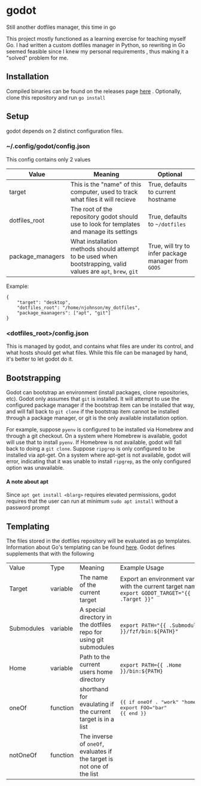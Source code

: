 # godot
Still another dotfiles manager, this time in go

This project mostly functioned as a learning exercise for teaching myself Go. I had written a custom
dotfiles manager in Python, so rewriting in Go seemed feasible since I knew my personal requirements
, thus making it a "solved" problem for me.

## Installation
Compiled binaries can be found on the releases page [here](https://github.com/nicjohnson145/godot/releases/latest)
. Optionally, clone this repository and run `go install`


## Setup

godot depends on 2 distinct configuration files.

### ~/.config/godot/config.json

This config contains only 2 values

Value | Meaning | Optional
------|---------|---------
target | This is the "name" of this computer, used to track what files it will recieve | True, defaults to current hostname
dotfiles_root | The root of the repository godot should use to look for templates and manage its settings | True, defaults to `~/dotfiles`
package_managers | What installation methods should attempt to be used when bootstrapping, valid values are `apt`, `brew`, `git` | True, will try to infer package manager from `GOOS`

Example:

```
{
    "target": "desktop",
    "dotfiles_root": "/home/njohnson/my_dotfiles",
    "package_maanagers": ["apt", "git"]
}
```


### <dotfiles_root>/config.json

This is managed by godot, and contains what files are under its control, and what hosts should get
what files. While this file can be managed by hand, it's better to let godot do it.

## Bootstrapping

Godot can bootstrap an environment (install packages, clone repositories, etc). Godot only assumes
that `git` is installed. It will attempt to use the configured package manager if the bootstrap item
can be installed that way, and will fall back to `git clone` if the bootstrap item cannot be installed
through a package manager, or git is the only available installation option. 

For example, suppose `pyenv` is configured to be installed via Homebrew and through a git checkout.
On a system where Homebrew is available, godot will use that to install `pyenv`. If Homebrew is not
available, godot will fall back to doing a `git clone`. Suppose `ripgrep` is only configured to be
installed via apt-get. On a system where apt-get is not available, godot will error, indicating that
it was unable to install `ripgrep`, as the only configured option was unavailable.

#### A note about apt

Since `apt get install <blarg>` requires elevated permissions, godot requires that the user can run
at minimum `sudo apt install` without a password prompt

## Templating

The files stored in the dotfiles repository will be evaluated as go templates. Information about
Go's templating can be found [here](https://golang.org/pkg/text/template/#hdr-Actions). Godot
defines supplements that with the following

<table>
<tr>
    <td>Value</td>
    <td>Type</td>
    <td>Meaning</td>
    <td>Example Usage</td>
</tr>
<tr>
    <td>Target</td>
    <td>variable</td>
    <td>The name of the current target</td>
    <td>Export an environment variable with the current target name <br /><code>export GODOT_TARGET="{{ .Target }}"</code> </td>
</tr>
<tr>
    <td>Submodules</td>
    <td>variable</td>
    <td>A special directory in the dotfiles repo for using git submodules</td>
    <td><code>export PATH="{{ .Submodules }}/fzf/bin:${PATH}"</code> </td>
</tr>
<tr>
    <td>Home</td>
    <td>variable</td>
    <td>Path to the current users home directory</td>
    <td><code>export PATH={{ .Home }}/bin:${PATH}</code></td>
</tr>
<tr>
    <td>oneOf</td>
    <td>function</td>
    <td>shorthand for evaulating if the current target is in a list</td>
    <td><pre>
{{ if oneOf . "work" "home" }}
export FOO="bar"
{{ end }}</pre></td>
</tr>
<tr>
    <td>notOneOf</td>
    <td>function</td>
    <td>The inverse of <code>oneOf</code>, evaluates if the target is not one of the list</td>
    <td></td>
</tr>
</table

